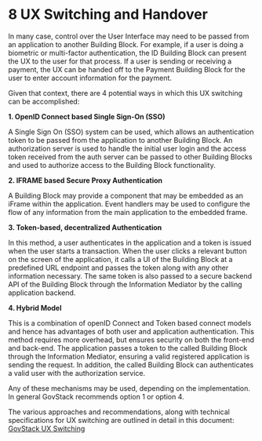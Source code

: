 # 8 UX Switching and Handover

In many case, control over the User Interface may need to be passed from an application to another Building Block. For example, if a user is doing a biometric or multi-factor authentication, the ID Building Block can present the UX to the user for that process. If a user is sending or receiving a payment, the UX can be handed off to the Payment Building Block for the user to enter account information for the payment.&#x20;

Given that context, there are 4 potential ways in which this UX switching can be accomplished:

**1. OpenID Connect based Single Sign-On (SSO)**

A Single Sign On (SSO) system can be used, which allows an authentication token to be passed from the application to another Building Block. An authorization server is used to handle the initial user login and the access token received from the auth server can be passed to other Building Blocks and used to authorize access to the Building Block functionality.

**2. IFRAME based Secure Proxy Authentication**

A Building Block may provide a component that may be embedded as an iFrame within the application. Event handlers may be used to configure the flow of any information from the main application to the embedded frame.

**3. Token-based, decentralized Authentication**

In this method, a user authenticates in the application and a token is issued when the user starts a transaction. When the user clicks a relevant button on the screen of the application, it calls a UI of the Building Block at a predefined URL endpoint and passes the token along with any other information necessary. The same token is also passed to a secure backend API of the Building Block through the Information Mediator by the calling application backend.

**4. Hybrid Model**

This is a combination of openID Connect and Token based connect models and hence has advantages of both user and application authentication. This method requires more overhead, but ensures security on both the front-end and back-end. The application passes a token to the called Building Block through the Information Mediator, ensuring a valid registered application is sending the request. In addition, the called Building Block can authenticates a valid user with the authorization service.



Any of these mechanisms may be used, depending on the implementation. In general GovStack recommends option 1 or option 4.

The various approaches and recommendations, along with technical specifications for UX switching are outlined in detail in this document: [GovStack UX Switching](https://govstack-global.atlassian.net/wiki/spaces/GH/pages/270139400/UX+Switching)&#x20;
